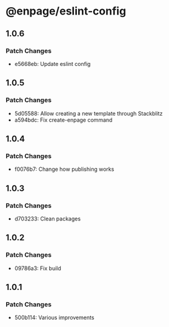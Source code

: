 # @enpage/eslint-config

## 1.0.6

### Patch Changes

- e5668eb: Update eslint config

## 1.0.5

### Patch Changes

- 5d05588: Allow creating a new template through Stackblitz
- a594bdc: Fix create-enpage command

## 1.0.4

### Patch Changes

- f0076b7: Change how publishing works

## 1.0.3

### Patch Changes

- d703233: Clean packages

## 1.0.2

### Patch Changes

- 09786a3: Fix build

## 1.0.1

### Patch Changes

- 500b114: Various improvements
